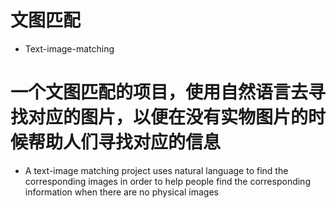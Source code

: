 # 文图匹配
- Text-image-matching
# 一个文图匹配的项目，使用自然语言去寻找对应的图片，以便在没有实物图片的时候帮助人们寻找对应的信息
- A text-image matching project uses natural language to find the corresponding images in order to help people find the corresponding information when there are no physical images

